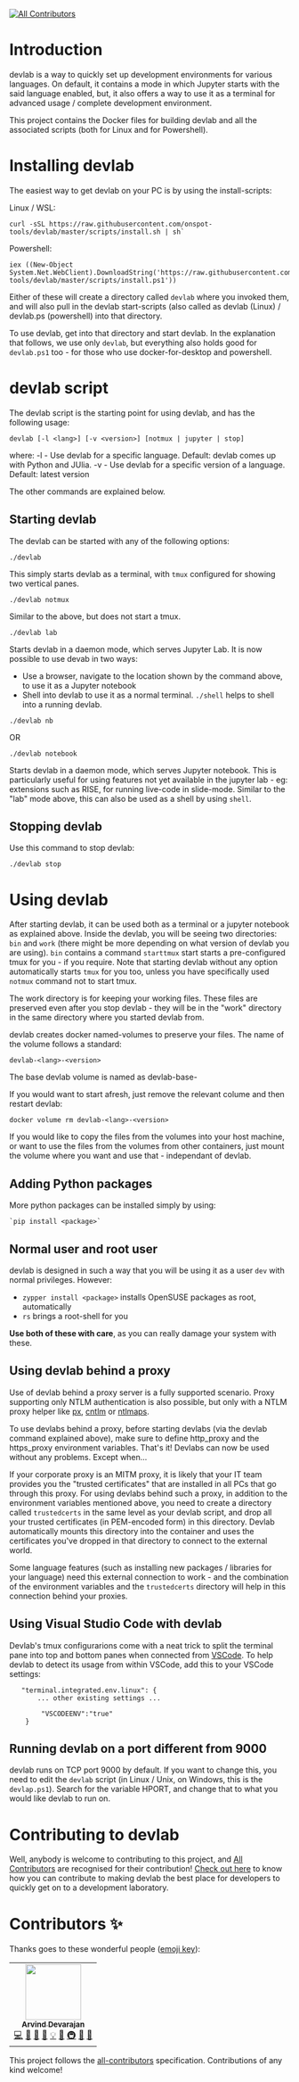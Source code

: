 <!-- ALL-CONTRIBUTORS-BADGE:START - Do not remove or modify this section -->
[![All Contributors](https://img.shields.io/badge/all_contributors-1-orange.svg?style=flat-square)](#contributors-)
<!-- ALL-CONTRIBUTORS-BADGE:END -->

# Introduction
devlab is a way to quickly set up development environments for various languages. On default, it contains a mode in which Jupyter starts with the said language enabled, but, it also offers a way to use it as a terminal for advanced usage / complete development environment.

This project contains the Docker files for building devlab and all the associated scripts (both for Linux and for Powershell).

# Installing devlab
The easiest way to get devlab on your PC is by using the install-scripts:

Linux / WSL:
```
curl -sSL https://raw.githubusercontent.com/onspot-tools/devlab/master/scripts/install.sh | sh`
```

Powershell:
```
iex ((New-Object System.Net.WebClient).DownloadString('https://raw.githubusercontent.com/onspot-tools/devlab/master/scripts/install.ps1'))
```    

Either of these will create a directory called `devlab` where you invoked them, and will also pull in the devlab start-scripts (also called as devlab (Linux) / devlab.ps (powershell) into that directory.

To use devlab, get into that directory and start devlab. In the explanation that follows, we use only `devlab`, but everything also holds good for `devlab.ps1` too - for those who use docker-for-desktop and powershell.

# devlab script
The devlab script is the starting point for using devlab, and has the following usage:

    devlab [-l <lang>] [-v <version>] [notmux | jupyter | stop]

where:
-l <lang> - Use devlab for a specific language. Default: devlab comes up with Python and JUlia.
-v <version> - Use devlab for a specific version of a language. Default: latest version

The other commands are explained below.
## Starting devlab
The devlab can be started with any of the following options:

    ./devlab

This simply starts devlab as a terminal, with `tmux` configured for showing two vertical panes.

    ./devlab notmux

Similar to the above, but does not start a tmux.

    ./devlab lab

Starts devlab in a daemon mode, which serves Jupyter Lab. It is now possible to use devab in two ways:

- Use a browser, navigate to the location shown by the command above, to use it as a Jupyter notebook
- Shell into devlab to use it as a normal terminal. `./shell` helps to shell into a running devlab.

<!-- -->
    ./devlab nb

OR

    ./devlab notebook

Starts devlab in a daemon mode, which serves Jupyter notebook. This is particularly useful for using features not yet available in the jupyter lab - eg: extensions such as RISE, for running live-code in slide-mode. Similar to the "lab" mode above, this can also be used as a shell by using `shell`.

## Stopping devlab
Use this command to stop devlab:

    ./devlab stop

# Using devlab
After starting devlab, it can be used both as a terminal or a jupyter notebook as explained above. Inside the devlab, you will be seeing two directories: `bin` and `work` (there might be more depending on what version of devlab you are using). `bin` contains a command `starttmux` start starts a pre-configured tmux for you - if you require. Note that starting devlab without any option automatically starts `tmux` for you too, unless you have specifically used `notmux` command not to start tmux.

The work directory is for keeping your working files. These files are preserved even after you stop devlab - they will be in the "work" directory in the same directory where you started devlab from.

devlab creates docker named-volumes to preserve your files. The name of the volume follows a standard: 

    devlab-<lang>-<version>

The base devlab volume is named as devlab-base-<version>

If you would want to start afresh, just remove the relevant colume and then restart devlab:

    docker volume rm devlab-<lang>-<version>

If you would like to copy the files from the volumes into your host machine, or want to use the files from the volumes from other containers, just mount the volume where you want and use that - independant of devlab.

## Adding Python packages
More python packages can be installed simply by using:

    `pip install <package>`

## Normal user and root user
devlab is designed in such a way that you will be using it as a user `dev` with normal privileges. However:

- `zypper install <package>` installs OpenSUSE packages as root, automatically
- `rs` brings a root-shell for you

**Use both of these with care**, as you can really damage your system with these.

## Using devlab behind a proxy
Use of devlab behind a proxy server is a fully supported scenario. Proxy supporting only NTLM authentication is also possible, but only with a NTLM proxy helper like [px](https://github.com/genotrance/px), [cntlm](http://cntlm.sourceforge.net/) or [ntlmaps](http://ntlmaps.sourceforge.net/).

To use devlabs behind a proxy, before starting devlabs (via the devlab command explained above), make sure to define http_proxy and the https_proxy environment variables. That's it! Devlabs can now be used without any problems. Except when...

If your corporate proxy is an MITM proxy, it is likely that your IT team provides you the "trusted certificates" that are installed in all PCs that go through this proxy. For using devlabs behind such a proxy, in addition to the environment variables mentioned above, you need to create a directory called `trustedcerts` in the same level as your devlab script, and drop all your trusted certificates (in PEM-encoded form) in this directory. Devlab automatically mounts this directory into the container and uses the certificates you've dropped in that directory to connect to the external world.

Some language features (such as installing new packages / libraries for your language) need this external connection to work - and the combination of the environment variables and the `trustedcerts` directory will help in this connection behind your proxies.

## Using Visual Studio Code with devlab
Devlab's tmux configurarions come with a neat trick to split the terminal pane into top and bottom panes when connected from [VSCode](https://code.visualstudio.com/). To help devlab to detect its usage from within VSCode, add this to your VSCode settings:

```
   "terminal.integrated.env.linux": {
       ... other existing settings ...

        "VSCODEENV":"true"
    }
```

## Running devlab on a port different from 9000
devlab runs on TCP port 9000 by default. If you want to change this, you need to edit the `devlab` script (in Linux / Unix, on Windows, this is the `devlap.ps1`). Search for the variable HPORT, and change that to what you would like devlab to run on.
# Contributing to devlab
Well, anybody is welcome to contributing to this project, and [All Contributors]() are recognised for their contribution! [Check out here](CONTRIBUTING.md) to know how you can contribute to making devlab the best place for developers to quickly get on to a development laboratory.

# Contributors ✨

Thanks goes to these wonderful people ([emoji key](https://allcontributors.org/docs/en/emoji-key)):

<!-- ALL-CONTRIBUTORS-LIST:START - Do not remove or modify this section -->
<!-- prettier-ignore-start -->
<!-- markdownlint-disable -->
<table>
  <tr>
    <td align="center"><a href="https://blog.ramdoot.in/"><img src="https://avatars.githubusercontent.com/u/1006084?v=4?s=100" width="100px;" alt=""/><br /><sub><b>Arvind Devarajan</b></sub></a><br /><a href="https://github.com/onspot-tools/devlab/commits?author=arvindd" title="Code">💻</a> <a href="https://github.com/onspot-tools/devlab/commits?author=arvindd" title="Documentation">📖</a> <a href="https://github.com/onspot-tools/devlab/pulls?q=is%3Apr+reviewed-by%3Aarvindd" title="Reviewed Pull Requests">👀</a> <a href="https://github.com/onspot-tools/devlab/issues?q=author%3Aarvindd" title="Bug reports">🐛</a> <a href="#example-arvindd" title="Examples">💡</a> <a href="#ideas-arvindd" title="Ideas, Planning, & Feedback">🤔</a> <a href="#infra-arvindd" title="Infrastructure (Hosting, Build-Tools, etc)">🚇</a> <a href="#maintenance-arvindd" title="Maintenance">🚧</a> <a href="#question-arvindd" title="Answering Questions">💬</a></td>
  </tr>
</table>

<!-- markdownlint-restore -->
<!-- prettier-ignore-end -->

<!-- ALL-CONTRIBUTORS-LIST:END -->

This project follows the [all-contributors](https://github.com/all-contributors/all-contributors) specification. Contributions of any kind welcome!